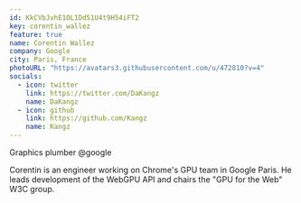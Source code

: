 ```yaml
---
id: KkCVbJvhE1OL1Dd51U4t9H54iFT2
key: corentin_wallez
feature: true
name: Corentin Wallez
company: Google
city: Paris, France
photoURL: "https://avatars3.githubusercontent.com/u/472810?v=4"
socials:
  - icon: twitter
    link: https://twitter.com/DaKangz
    name: DaKangz
  - icon: github
    link: https://github.com/Kangz
    name: Kangz
---
```

Graphics plumber @google

Corentin is an engineer working on Chrome's GPU team in Google Paris. 
He leads development of the WebGPU API and chairs the "GPU for the Web" W3C group.